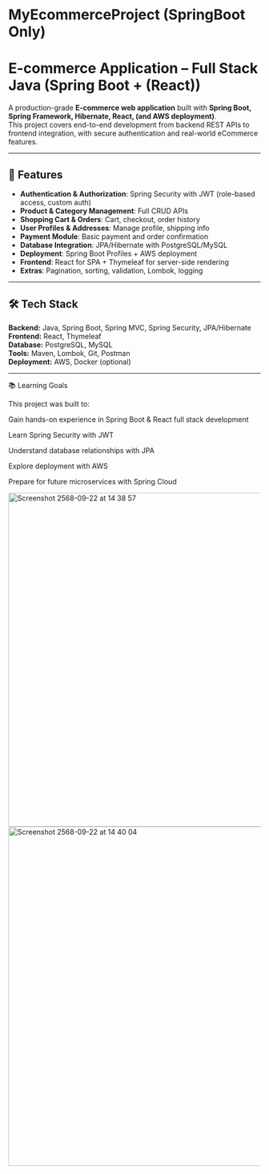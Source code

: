 # MyEcommerceProject (SpringBoot Only)

# E-commerce Application – Full Stack Java (Spring Boot + (React))

A production-grade **E-commerce web application** built with **Spring Boot, Spring Framework, Hibernate, React, (and AWS deployment)**.  
This project covers end-to-end development from backend REST APIs to frontend integration, with secure authentication and real-world eCommerce features.

---

## 🚀 Features
- **Authentication & Authorization**: Spring Security with JWT (role-based access, custom auth)
- **Product & Category Management**: Full CRUD APIs
- **Shopping Cart & Orders**: Cart, checkout, order history
- **User Profiles & Addresses**: Manage profile, shipping info
- **Payment Module**: Basic payment and order confirmation
- **Database Integration**: JPA/Hibernate with PostgreSQL/MySQL
- **Deployment**: Spring Boot Profiles + AWS deployment
- **Frontend**: React for SPA + Thymeleaf for server-side rendering
- **Extras**: Pagination, sorting, validation, Lombok, logging

---

## 🛠️ Tech Stack
**Backend:** Java, Spring Boot, Spring MVC, Spring Security, JPA/Hibernate  
**Frontend:** React, Thymeleaf  
**Database:** PostgreSQL, MySQL  
**Tools:** Maven, Lombok, Git, Postman  
**Deployment:** AWS, Docker (optional)  

---

📚 Learning Goals

This project was built to:

Gain hands-on experience in Spring Boot & React full stack development

Learn Spring Security with JWT

Understand database relationships with JPA

Explore deployment with AWS

Prepare for future microservices with Spring Cloud


<img width="1438" height="666" alt="Screenshot 2568-09-22 at 14 38 57" src="https://github.com/user-attachments/assets/5e588754-db1f-4218-8342-9cdc67be8113" />


<img width="535" height="677" alt="Screenshot 2568-09-22 at 14 40 04" src="https://github.com/user-attachments/assets/eb6b5265-4240-42e9-83c7-f2f9914f29c4" />





